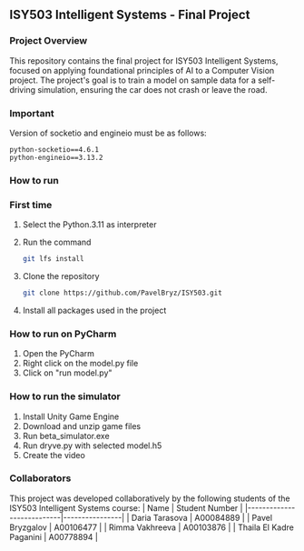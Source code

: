 ## ISY503 Intelligent Systems - Final Project

### Project Overview
This repository contains the final project for ISY503 Intelligent Systems, focused on applying foundational principles of AI to a Computer Vision project. The project's goal is to train a model on sample data for a self-driving simulation, ensuring the car does not crash or leave the road.

### Important
Version of socketio and engineio must be as follows:

    python-socketio==4.6.1
    python-engineio==3.13.2
    
### How to run

### First time

1. Select the Python.3.11 as interpreter
2. Run the command

   ```bash
   git lfs install
   ```
   
3. Clone the repository

   ```bash
   git clone https://github.com/PavelBryz/ISY503.git
   ```
4. Install all packages used in the project
    
### How to run on PyCharm
1. Open the PyCharm
2. Right click on the model.py file
3. Click on "run model.py"
   
### How to run the simulator
1. Install Unity Game Engine
2. Download and unzip game files
3. Run beta_simulator.exe
4. Run dryve.py with selected model.h5
6. Create the video
   
### Collaborators
This project was developed collaboratively by the following students of the ISY503 Intelligent Systems course:
| Name                      | Student Number |
|---------------------------|----------------|
| Daria Tarasova            | A00084889      |
| Pavel Bryzgalov           | A00106477      |
| Rimma Vakhreeva           | A00103876      |
| Thaila El Kadre Paganini  | A00778894      |

